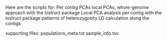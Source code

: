 Here are the scripts for:
Per contig PCAs
local PCAs, whole-genome approach with the lostruct package
Local PCA analysis per contig with the lostruct package
patterns of heterozygosity
LD calculation along the contigs 


supporting files: 
populations_meta.txt
sample_info.tsv
